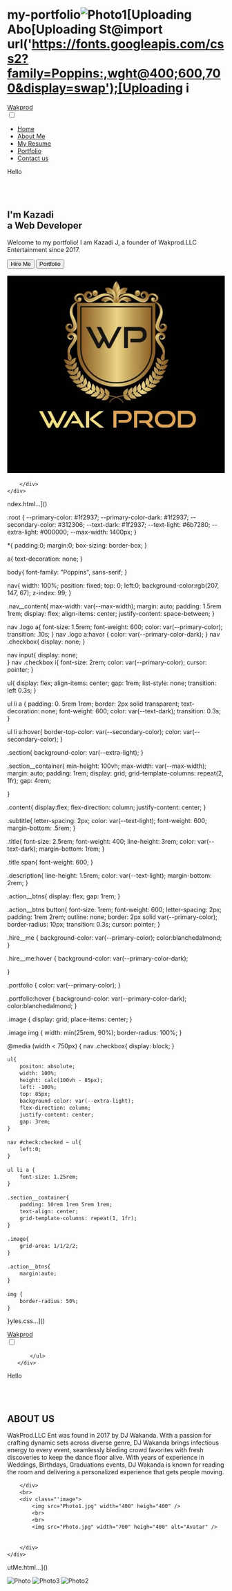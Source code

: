 # my-portfolio![Photo1](https://github.com/user-attachments/assets/9d5915cb-7397-4bce-92db-db4f412a536e)[Uploading Abo<!DOCTYPE html>[Uploading St@import url('https://fonts.googleapis.com/css2?family=Poppins:,wght@400;600,700&display=swap');[Uploading i<!DOCTYPE html>
<html lang="en">
<head>
    <meta charset="UTF-8">
    <meta http-equiv="X-UA-Compatible" content="IE=edge">
    <meta name="viewport" content="width=device-width, initial-scale=1.0">
    <link
        href="https://cdn.jsdelivr.net/npm/remixicon@3.2.0/fonts/remixicon.css"
        rel="stylesheet" 
    />
    <link rel= "stylesheet" href="styles.css"/>
    <link href="AboutMe.html"/>
    <title> Kazadi Web Design | Responsive Portfolio</title>
</head>
<body>
    <nav>
        <div class="nav__content">
        <div class="logo"><a href="#">Wakprod</a> </div>
        <label for="check" class="checkbox">
            <i class="ri-menu-line"></i>
        </label>
        <input type="checkbox" name="check" id="check">
        <ul>
            <li><a href="#">Home</a> </li>
            <li><a href="AboutMe.html"> About Me</a></li>
            <li><a href="#">My Resume</a> </li>
            <li><a href="#">Portfolio</a> </li>
            <li><a href="#">Contact us</a> </li>
        </ul>
    </div> 
</nav>
<section class="section">
    <div class="section_container">
        <div class="content">
            <p class="subtitle">Hello</p>
            <h1 class="title">
                <br>
                <br>
              I'm <span>Kazadi<br>a</span> Web Developer  
            </h1>
            <p class="description">
              Welcome to my portfolio! I am Kazadi J, a founder of Wakprod.LLC 
              Entertainment since 2017.  
            </p>
            <div class="action__btns">
              <button class="hire__me">Hire Me</button>
              <button class="portfolio">Portfolio</button> 
            </div>
        </div>
        <br>
        <div class="'image">
            <img src="Logo.jpg" alt="profile" />

        </div>
    </div>
</section>
<div class="socials-container">
    <a data-social="instagram" style="accent-color:#fe107c;
     href="https://www.instagram.com/wakprod.llc?igsh=aTZpM3V0djhrbnp0&utm_source=qr"></a>
</div>
    
</body>
</html>ndex.html…]()


:root {
    --primary-color: #1f2937;
    --primary-color-dark: #1f2937;
    --secondary-color: #312306;
    --text-dark: #1f2937;
    --text-light: #6b7280;
    --extra-light: #000000;
    --max-width: 1400px;
}

*{
    padding:0;
    margin:0;
    box-sizing: border-box;
}

a{
    text-decoration: none;
}

body{
    font-family: "Poppins", sans-serif;
}

nav{
    width: 100%;
    position: fixed;
    top: 0;
    left:0;
    background-color:rgb(207, 147, 67);
    z-index: 99;
}

.nav__content{
    max-width: var(--max-width);
    margin: auto;
    padding: 1.5rem 1rem;
    display: flex;
    align-items: center;
    justify-content: space-between;
}

nav .logo a{
    font-size: 1.5rem;
    font-weight: 600;
    color: var(--primary-color);
    transition: .10s;
}
nav .logo a:havor {
    color: var(--primary-color-dark);
}
nav .checkbox{
    display: none;
}

nav input{
  display: none;  
}
nav .checkbox i{
    font-size: 2rem;
    color: var(--primary-color);
    cursor: pointer;
}

ul{
    display: flex;
    align-items: center;
    gap: 1rem;
    list-style: none;
    transition: left 0.3s;
}

ul li a {
    padding: 0. 5rem 1rem;
    border: 2px solid transparent;
    text-decoration: none;
    font-weight: 600;
    color: var(--text-dark);
    transition: 0.3s;
}

ul li a:hover{
    border-top-color: var(--secondary-color);
    color: var(--secondary-color);
}

.section{
    background-color: var(--extra-light);
}

.section__container{
    min-height: 100vh;
    max-width: var(--max-width);
    margin: auto;
    padding: 1rem;
    display: grid;
    grid-template-columns: repeat(2, 1fr);
    gap: 4rem;

}

.content{
    display:flex;
    flex-direction: column;
    justify-content: center;
}

.subtitle{
    letter-spacing: 2px;
    color: var(--text-light);
    font-weight: 600;
    margin-bottom: .5rem;
}

.title{
    font-size: 2.5rem;
    font-weight: 400;
    line-height: 3rem;
    color: var(--text-dark);
    margin-bottom: 1rem;
}

.title span{
    font-weight: 600;
}

.description{
    line-height: 1.5rem;
    color: var(--text-light);
    margin-bottom: 2rem;
}

.action__btns{
    display: flex;
    gap: 1rem;
}

.action__btns button{
    font-size: 1rem;
    font-weight: 600;
    letter-spacing: 2px;
    padding: 1rem 2rem;
    outline: none;
    border: 2px solid var(--primary-color);
    border-radius: 10px;
    transition: 0.3s;
    cursor: pointer;
}

.hire__me {
    background-color: var(--primary-color);
    color:blanchedalmond;
}

.hire__me:hover {
    background-color: var(--primary-color-dark);
    
}

.portfolio {
    color: var(--primary-color);
}

.portfolio:hover {
    background-color: var(--primary-color-dark);
    color:blanchedalmond;
}

.image {
    display: grid;
    place-items: center;
}

.image img {
    width: min(25rem, 90%);
    border-radius: 100%;
}

@media (width < 750px) {
    nav .checkbox{
        display: block;
    }

    ul{
        positon: absolute;
        width: 100%;
        height: calc(100vh - 85px);
        left: -100%;
        top: 85px;
        background-color: var(--extra-light);
        flex-direction: column;
        justify-content: center;
        gap: 3rem;
    }

    nav #check:checked ~ ul{
        left:0;
    }

    ul li a {
        font-size: 1.25rem;
    }

    .section__container{
        padding: 10rem 1rem 5rem 1rem;
        text-align: center;
        grid-template-columns: repeat(1, 1fr);
    }

    .image{
        grid-area: 1/1/2/2;
    }

    .action__btns{
        margin:auto;
    }

    img {
        border-radius: 50%;
    }
}yles.css…]()

<html lang="en">
<head>
    <meta charset="UTF-8">
    <meta http-equiv="X-UA-Compatible" content="IE=edge">
    <meta name="viewport" content="width=device-width, initial-scale=1.0">
    <link
        href="https://cdn.jsdelivr.net/npm/remixicon@3.2.0/fonts/remixicon.css"
        rel="stylesheet" 
    />
    <link rel= "stylesheet" href="styles.css"/>
    <link href="AboutMe.html"/>
    <title> Kazadi Web Design | Responsive Portfolio</title>
</head>
<body>
    <nav>
        <div class="nav__content">
        <div class="logo"><a href="#">Wakprod</a> </div>
        <label for="check" class="checkbox">
            <i class="ri-menu-line"></i>
        </label>
        <input type="checkbox" name="check" id="check">
        <ul>
           
        </ul>
    </div> 
</nav>
<section class="section">
    <div class="section_container">
        <div class="content">
            <p class="subtitle">Hello</p>
            <h1 class="title">
                <br>
                <br>
               <span><bra</span> ABOUT US
            </h1>
            <p class="description">
              WakProd.LLC Ent was found in 2017 by DJ Wakanda. With a passion for crafting
              dynamic sets across diverse genre, DJ Wakanda brings infectious energy to every event, seamlessly
              bleding crowd favorites with fresh discoveries to keep the dance floor alive.
              With years of experience in Weddings, Birthdays, Graduations events, DJ Wakanda is known
              for reading the room and delivering a personalized experience that gets people moving. 
            </p>
            
        </div>
        <br>
        <div class="'image">
            <img src="Photo1.jpg" width="400" heigh="400" />
            <br>
            <br>
            <img src="Photo.jpg" width="700" heigh="400" alt="Avatar" />
            
           
        </div>
    </div>
</section>
</body>
</html>utMe.html…]()

![Photo](https://github.com/user-attachments/assets/f394b03c-d3c9-4e1f-9533-db7a3932398b)
![Photo3](https://github.com/user-attachments/assets/b2a8a4d1-d3ff-4478-b353-90f6a70f91f7)
![Photo2](https://github.com/user-attachments/assets/a7ef1db1-d344-4f19-83f1-bdcbd2c2d2cc)
